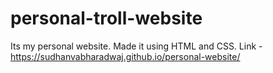 # personal-troll-website
Its my personal website. Made it using HTML and CSS.
Link - https://sudhanvabharadwaj.github.io/personal-website/
